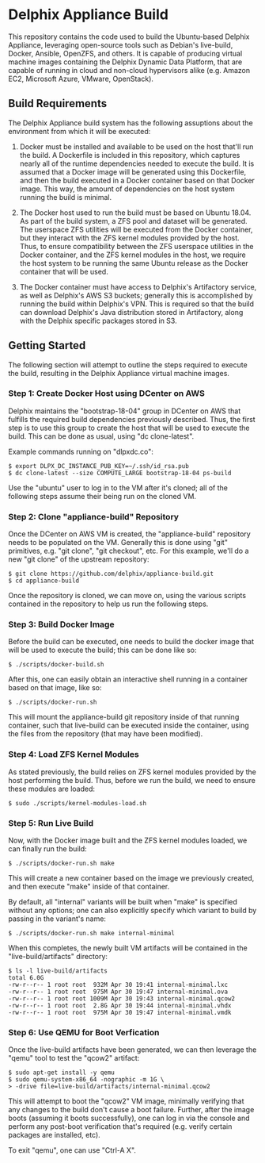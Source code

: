 # Delphix Appliance Build

This repository contains the code used to build the Ubuntu-based Delphix
Appliance, leveraging open-source tools such as Debian's live-build,
Docker, Ansible, OpenZFS, and others. It is capable of producing virtual
machine images containing the Delphix Dynamic Data Platform, that are
capable of running in cloud and non-cloud hypervisors alike (e.g. Amazon
EC2, Microsoft Azure, VMware, OpenStack).

## Build Requirements

The Delphix Appliance build system has the following assuptions about
the environment from which it will be executed:

 1. Docker must be installed and available to be used on the host
    that'll run the build. A Dockerfile is included in this repository,
    which captures nearly all of the runtime dependencies needed to
    execute the build. It is assumed that a Docker image will be
    generated using this Dockerfile, and then the build executed in a
    Docker container based on that Docker image.  This way, the amount
    of dependencies on the host system running the build is minimal.

 2. The Docker host used to run the build must be based on Ubuntu 18.04.
    As part of the build system, a ZFS pool and dataset will be
    generated.  The userspace ZFS utilities will be executed from the
    Docker container, but they interact with the ZFS kernel modules
    provided by the host. Thus, to ensure compatibility between the ZFS
    userspace utilities in the Docker container, and the ZFS kernel
    modules in the host, we require the host system to be running the
    same Ubuntu release as the Docker container that will be used.

 3. The Docker container must have access to Delphix's Artifactory
    service, as well as Delphix's AWS S3 buckets; generally this is
    accomplished by running the build within Delphix's VPN. This is
    required so that the build can download Delphix's Java distribution
    stored in Artifactory, along with the Delphix specific packages
    stored in S3.

## Getting Started

The following section will attempt to outline the steps required to
execute the build, resulting in the Delphix Appliance virtual machine
images.

### Step 1: Create Docker Host using DCenter on AWS

Delphix maintains the "bootstrap-18-04" group in DCenter on AWS that
fulfills the required build dependencies previously described. Thus, the
first step is to use this group to create the host that will be used to
execute the build. This can be done as usual, using "dc clone-latest".

Example commands running on "dlpxdc.co":

    $ export DLPX_DC_INSTANCE_PUB_KEY=~/.ssh/id_rsa.pub
    $ dc clone-latest --size COMPUTE_LARGE bootstrap-18-04 ps-build

Use the "ubuntu" user to log in to the VM after it's cloned; all of the
following steps assume their being run on the cloned VM.

### Step 2: Clone "appliance-build" Repository

Once the DCenter on AWS VM is created, the "appliance-build" repository
needs to be populated on the VM. Generally this is done using "git"
primitives, e.g. "git clone", "git checkout", etc. For this example,
we'll do a new "git clone" of the upstream repository:

    $ git clone https://github.com/delphix/appliance-build.git
    $ cd appliance-build

Once the repository is cloned, we can move on, using the various scripts
contained in the repository to help us run the following steps.

### Step 3: Build Docker Image

Before the build can be executed, one needs to build the docker image
that will be used to execute the build; this can be done like so:

    $ ./scripts/docker-build.sh

After this, one can easily obtain an interactive shell running in a
container based on that image, like so:

    $ ./scripts/docker-run.sh

This will mount the appliance-build git repository inside of that
running container, such that live-build can be executed inside the
container, using the files from the repository (that may have been
modified).

### Step 4: Load ZFS Kernel Modules

As stated previously, the build relies on ZFS kernel modules provided by
the host performing the build. Thus, before we run the build, we need to
ensure these modules are loaded:

    $ sudo ./scripts/kernel-modules-load.sh

### Step 5: Run Live Build

Now, with the Docker image built and the ZFS kernel modules loaded, we
can finally run the build:

    $ ./scripts/docker-run.sh make

This will create a new container based on the image we previously
created, and then execute "make" inside of that container.

By default, all "internal" variants will be built when "make" is
specified without any options; one can also explicitly specify which
variant to build by passing in the variant's name:

    $ ./scripts/docker-run.sh make internal-minimal

When this completes, the newly built VM artifacts will be contained in
the "live-build/artifacts" directory:

    $ ls -l live-build/artifacts
    total 6.0G
    -rw-r--r-- 1 root root  932M Apr 30 19:41 internal-minimal.lxc
    -rw-r--r-- 1 root root  975M Apr 30 19:47 internal-minimal.ova
    -rw-r--r-- 1 root root 1009M Apr 30 19:43 internal-minimal.qcow2
    -rw-r--r-- 1 root root  2.8G Apr 30 19:44 internal-minimal.vhdx
    -rw-r--r-- 1 root root  975M Apr 30 19:47 internal-minimal.vmdk

### Step 6: Use QEMU for Boot Verfication

Once the live-build artifacts have been generated, we can then leverage
the "qemu" tool to test the "qcow2" artifact:

    $ sudo apt-get install -y qemu
    $ sudo qemu-system-x86_64 -nographic -m 1G \
    > -drive file=live-build/artifacts/internal-minimal.qcow2

This will attempt to boot the "qcow2" VM image, minimally verifying that
any changes to the build don't cause a boot failure. Further, after the
image boots (assuming it boots successfully), one can log in via the
console and perform any post-boot verification that's required (e.g.
verify certain packages are installed, etc).

To exit "qemu", one can use "Ctrl-A X".
